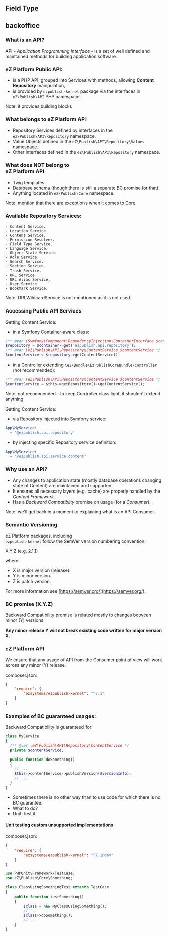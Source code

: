 ## Field Type
## backoffice


### What is an API?

API - _Application Programming Interface_ - is a set of well defined and maintained methods for building application software.

### eZ Platform Public API:
- is a PHP API, grouped into Services with methods, allowing **Content Repository** manipulation,
- is provided by `ezpublish-kernel` package via the interfaces in `eZ\Publish\API` PHP namespace.

Note: it provides building blocks


### What belongs to eZ Platform API

- Repository Services defined by interfaces in the `eZ\Publish\API\Repository` namespace.
- Value Objects defined in the `eZ\Publish\API\Repository\Values` namespace.
- Other interfaces defined in the `eZ\Publish\API\Repository` namespace.


### What does NOT belong to<br> eZ Platform API

- Twig templates.
- Database schema (though there is still a separate BC promise for that).
- Anything located in `eZ\Publish\Core` namespace.

Note: mention that there are exceptions when it comes to Core.


### Available Repository Services:

```
- Content Service.
- Location Service.
- Content Service.
- Permission Resolver.
- Field Type Service.
- Language Service.
- Object State Service.
- Role Service.
- Search Service.
- Section Service.
- Trash Service.
- URL Service
- URL Alias Service.
- User Service.
- Bookmark Service.
```

Note: URLWildcardService is not mentioned as it is not used.


### Accessing Public API Services

Getting Content Service:
- in a Symfony Container-aware class:
```php
/** @var \Symfony\Component\DependencyInjection\ContainerInterface $container */
$repository = $container->get('ezpublish.api.repository');
/** @var \eZ\Publish\API\Repository\ContentService $contentService */
$contentService = $repository->getContentService();
```
- in a Controller extending `\eZ\Bundle\EzPublishCoreBundle\Controller` (not recommended):
```php
/** @var \eZ\Publish\API\Repository\ContentService $contentService */
$contentService = $this->getRepository()->getContentService();
```
Note: not recommended - to keep Controller class light, it shouldn't extend anything


Getting Content Service:
- via Repository injected into Symfony service:
```yaml
App\MyService:
  - '@ezpublish.api.repository'
```
- by injecting specific Repository service definition:
```yaml
App\MyService:
  - '@ezpublish.api.service.content'
```


### Why use an API?

- Any changes to application state (mostly database operations changing state of Content) are maintained and supported.
- It ensures all necessary layers (e.g. cache) are properly handled by the _Content Framework_.
- Has a _Backward Compatiblity_ promise on usage (for a _Consumer_).

Note: we'll get back in a moment to explaining what is an API Consumer.


### Semantic Versioning

eZ Platform packages, including<br /> `ezpublish-kernel`
follow the SemVer version numbering convention:

X.Y.Z (e.g. 2.1.1)

where:
- X is major version (release).
- Y is minor version.
- Z is patch version.

For more information see [https://semver.org/](https://semver.org/).


### BC promise (X.Y.Z)

Backward Compatibility promise is related mostly to changes between minor (Y) versions.

**Any minor release Y will not break existing code written for major version X.**


### eZ Platform API

We ensure that any usage of API from the Consumer point of view will work across any minor (Y) release.

composer.json:
```json
{
    "require": {
        "ezsystems/ezpublish-kernel": "^7.1"
    }
}
```


### Examples of BC guaranteed usages:

Backward Compatibility is guaranteed for:
```php
class MyService
{
  /** @var \eZ\Publish\API\Repository\ContentService */
  private $contentService;

  public function doSomething()
  {
    // ...
    $this->contentService->publishVersion($versionInfo);
    // ...
  }
}
```


- Sometimes there is no other way than to use code for which there is no BC guarantee.
- What to do?<!-- .element: class="fragment" -->
- Unit-Test it!<!-- .element: class="fragment" -->


#### Unit testing custom unsupported implementations

composer.json:
```json
{
    "require": {
        "ezsystems/ezpublish-kernel": "^7.1@dev"
    }
}
```

```php
use PHPUnit\Framework\TestCase;
use eZ\Publish\Core\Something;

class ClassUsingSomethingTest extends TestCase
{
    public function testSomething()
    {
        $class = new MyClassUsingSomething();
        // ...
        $class->doSomething();
        // ...
    }
}
```
